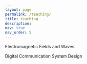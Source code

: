 ```yaml
---
layout: page
permalink: /teaching/
title: teaching
description: 
nav: true
nav_order: 5
---
```




Electromagnetic Fields and Waves

Digital Communication System Design


